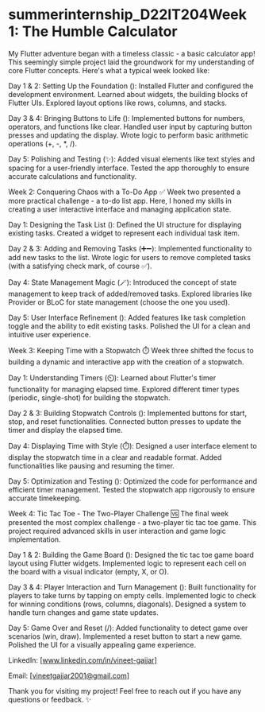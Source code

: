 # summerinternship_D22IT204Week 1: The Humble Calculator
My Flutter adventure began with a timeless classic - a basic calculator app! This seemingly simple project laid the groundwork for my understanding of core Flutter concepts. Here's what a typical week looked like:

Day 1 & 2: Setting Up the Foundation (️):
Installed Flutter and configured the development environment. Learned about widgets, the building blocks of Flutter UIs. Explored layout options like rows, columns, and stacks.

Day 3 & 4: Bringing Buttons to Life (️):
Implemented buttons for numbers, operators, and functions like clear. Handled user input by capturing button presses and updating the display. Wrote logic to perform basic arithmetic operations (+, -, *, /).

Day 5: Polishing and Testing (✨):
Added visual elements like text styles and spacing for a user-friendly interface. Tested the app thoroughly to ensure accurate calculations and functionality.

Week 2: Conquering Chaos with a To-Do App ✅
Week two presented a more practical challenge - a to-do list app. Here, I honed my skills in creating a user interactive interface and managing application state.

Day 1: Designing the Task List ():
Defined the UI structure for displaying existing tasks. Created a widget to represent each individual task item.

Day 2 & 3: Adding and Removing Tasks (➕➖):
Implemented functionality to add new tasks to the list. Wrote logic for users to remove completed tasks (with a satisfying check mark, of course ✅).

Day 4: State Management Magic (🪄):
Introduced the concept of state management to keep track of added/removed tasks. Explored libraries like Provider or BLoC for state management (choose the one you used).

Day 5: User Interface Refinement ():
Added features like task completion toggle and the ability to edit existing tasks. Polished the UI for a clean and intuitive user experience.

Week 3: Keeping Time with a Stopwatch ⏱️
Week three shifted the focus to building a dynamic and interactive app with the creation of a stopwatch.

Day 1: Understanding Timers (⏲️):
Learned about Flutter's timer functionality for managing elapsed time. Explored different timer types (periodic, single-shot) for building the stopwatch.

Day 2 & 3: Building Stopwatch Controls (️):
Implemented buttons for start, stop, and reset functionalities. Connected button presses to update the timer and display the elapsed time.

Day 4: Displaying Time with Style (⏱️):
Designed a user interface element to display the stopwatch time in a clear and readable format. Added functionalities like pausing and resuming the timer.

Day 5: Optimization and Testing ():
Optimized the code for performance and efficient timer management. Tested the stopwatch app rigorously to ensure accurate timekeeping.

Week 4: Tic Tac Toe - The Two-Player Challenge 🆚
The final week presented the most complex challenge - a two-player tic tac toe game. This project required advanced skills in user interaction and game logic implementation.

Day 1 & 2: Building the Game Board ():
Designed the tic tac toe game board layout using Flutter widgets. Implemented logic to represent each cell on the board with a visual indicator (empty, X, or O).

Day 3 & 4: Player Interaction and Turn Management (️):
Built functionality for players to take turns by tapping on empty cells. Implemented logic to check for winning conditions (rows, columns, diagonals). Designed a system to handle turn changes and game state updates.

Day 5: Game Over and Reset (/):
Added functionality to detect game over scenarios (win, draw). Implemented a reset button to start a new game. Polished the UI for a visually appealing game experience.

LinkedIn: [www.linkedin.com/in/vineet-gajjar]

Email: [vineetgajjar2001@gmail.com]

Thank you for visiting my project! Feel free to reach out if you have any questions or feedback. ✨
